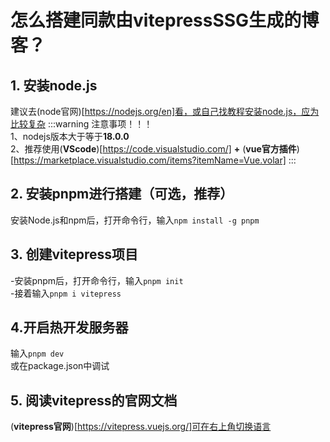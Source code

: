# 怎么搭建同款由vitepressSSG生成的博客？
## 1. 安装node.js
建议去(node官网)[https://nodejs.org/en]看，或自己找教程安装node.js，应为比较复杂
:::warning
注意事项！！！<br>
1、nodejs版本大于等于**18.0.0**<br>
2、推荐使用(**VScode**)[https://code.visualstudio.com/] **+** (**vue官方插件**)[https://marketplace.visualstudio.com/items?itemName=Vue.volar]
:::
## 2. 安装pnpm进行搭建（可选，推荐）
安装Node.js和npm后，打开命令行，输入`npm install -g pnpm`<br>
## 3. 创建vitepress项目
-安装pnpm后，打开命令行，输入`pnpm init`<br>
-接着输入`pnpm i vitepress`<br>
## 4.开启热开发服务器
输入`pnpm dev`<br>
或在package.json中调试<br>
## 5. 阅读vitepress的官网文档
(**vitepress官网**)[https://vitepress.vuejs.org/]可在右上角切换语言
